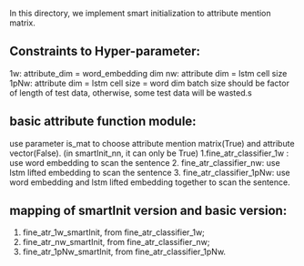 In this directory, we implement smart initialization to attribute mention matrix.

## Constraints to Hyper-parameter:
1w: attribute_dim = word_embedding dim
nw: attribute dim = lstm cell size
1pNw: attribute dim = lstm cell size = word dim
batch size should be factor of length of test data, otherwise, some test data will be wasted.s

## basic attribute function module:
use parameter is_mat to choose attribute mention matrix(True) and attribute vector(False). (in smartInit_nn, it can only be True)
1.fine_atr_classifier_1w : use word embedding to scan the sentence
2. fine_atr_classifier_nw: use lstm lifted embedding to scan the sentence
3. fine_atr_classifier_1pNw: use word embedding and lstm lifted embedding together to scan the sentence.

## mapping of smartInit version and basic version:
1. fine_atr_1w_smartInit, from fine_atr_classifier_1w; 
2. fine_atr_nw_smartInit, from fine_atr_classifier_nw;
3. fine_atr_1pNw_smartInit, from fine_atr_classifier_1pNw.